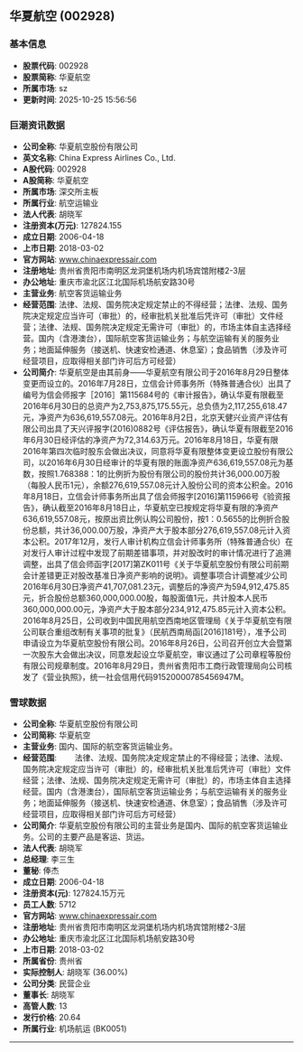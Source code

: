 ## 华夏航空 (002928)

### 基本信息

- **股票代码**: 002928
- **股票简称**: 华夏航空
- **所属市场**: sz
- **更新时间**: 2025-10-25 15:56:56

### 巨潮资讯数据

- **公司全称**: 华夏航空股份有限公司
- **英文名称**: China Express Airlines Co., Ltd.
- **A股代码**: 002928
- **A股简称**: 华夏航空
- **所属市场**: 深交所主板
- **所属行业**: 航空运输业
- **法人代表**: 胡晓军
- **注册资本(万元)**: 127824.155
- **成立日期**: 2006-04-18
- **上市日期**: 2018-03-02
- **官方网站**: www.chinaexpressair.com
- **注册地址**: 贵州省贵阳市南明区龙洞堡机场内机场宾馆附楼2-3层
- **办公地址**: 重庆市渝北区江北国际机场航安路30号
- **主营业务**: 航空客货运输业务
- **经营范围**: 法律、法规、国务院决定规定禁止的不得经营；法律、法规、国务院决定规定应当许可（审批）的，经审批机关批准后凭许可（审批）文件经营；法律、法规、国务院决定规定无需许可（审批）的，市场主体自主选择经营。国内（含港澳台），国际航空客货运输业务；与航空运输有关的服务业务；地面延伸服务（接送机、快速安检通道、休息室）；食品销售（涉及许可经营项目，应取得相关部门许可后方可经营）
- **公司简介**: 华夏航空是由其前身——华夏航空有限公司于2016年8月29日整体变更而设立的。2016年7月28日，立信会计师事务所（特殊普通合伙）出具了编号为信会师报字［2016］第115684号的《审计报告》，确认华夏有限截至2016年6月30日的总资产为2,753,875,175.55元，总负债为2,117,255,618.47元，净资产为636,619,557.08元。2016年8月2日，北京天健兴业资产评估有限公司出具了天兴评报字(2016)0882号《评估报告》，确认华夏有限截至2016年6月30日经评估的净资产为72,314.63万元。2016年8月18日，华夏有限2016年第四次临时股东会做出决议，同意将华夏有限整体变更设立股份有限公司，以2016年6月30日经审计的华夏有限的账面净资产636,619,557.08元为基数，按照1.768388：1的比例折为股份有限公司的股份共计36,000.00万股（每股人民币1元），余额276,619,557.08元计入股份公司的资本公积金。2016年8月18日，立信会计师事务所出具了信会师报字[2016]第115966号《验资报告》，确认截至2016年8月18日止，华夏航空已按规定将华夏有限的净资产636,619,557.08元，按原出资比例认购公司股份，按1：0.5655的比例折合股份总额，共计36,000.00万股，净资产大于股本部分276,619,557.08元计入资本公积。2017年12月，发行人审计机构立信会计师事务所（特殊普通合伙）在对发行人审计过程中发现了前期差错事项，并对股改时的审计情况进行了追溯调整，出具了信会师函字[2017]第ZK011号《关于华夏航空股份有限公司前期会计差错更正对股改基准日净资产影响的说明》。调整事项合计调整减少公司2016年6月30日净资产41,707,081.23元，调整后的净资产为594,912,475.85元，折合股份总额360,000,000.00股，每股面值1元，共计股本人民币360,000,000.00元，净资产大于股本部分234,912,475.85元计入资本公积。2016年8月25日，公司收到中国民用航空西南地区管理局《关于华夏航空有限公司联合重组改制有关事项的批复》（民航西南局函[2016]181号），准予公司申请设立为华夏航空股份有限公司。2016年8月26日，公司召开创立大会暨第一次股东大会做出决议，同意发起设立华夏航空，审议通过了公司章程等股份有限公司规章制度。2016年8月29日，贵州省贵阳市工商行政管理局向公司核发了《营业执照》，统一社会信用代码91520000785456947M。

### 雪球数据

- **公司全称**: 华夏航空股份有限公司
- **公司简称**: 华夏航空
- **主营业务**: 国内、国际的航空客货运输业务。
- **经营范围**: 　　法律、法规、国务院决定规定禁止的不得经营；法律、法规、国务院决定规定应当许可（审批）的，经审批机关批准后凭许可（审批）文件经营；法律、法规、国务院决定规定无需许可（审批）的，市场主体自主选择经营。国内（含港澳台），国际航空客货运输业务；与航空运输有关的服务业务；地面延伸服务（接送机、快速安检通道、休息室）；食品销售（涉及许可经营项目，应取得相关部门许可后方可经营）
- **公司简介**: 华夏航空股份有限公司的主营业务是国内、国际的航空客货运输业务。公司的主要产品是客运、货运。
- **法人代表**: 胡晓军
- **总经理**: 李三生
- **董秘**: 俸杰
- **成立日期**: 2006-04-18
- **注册资本(元)**: 127824.15万元
- **员工人数**: 5712
- **官方网站**: www.chinaexpressair.com
- **注册地址**: 贵州省贵阳市南明区龙洞堡机场内机场宾馆附楼2-3层
- **办公地址**: 重庆市渝北区江北国际机场航安路30号
- **上市日期**: 2018-03-02
- **所属省份**: 贵州省
- **实际控制人**: 胡晓军 (36.00%)
- **公司分类**: 民营企业
- **董事长**: 胡晓军
- **高管人数**: 13
- **发行价格**: 20.64
- **所属行业**: 机场航运 (BK0051)

---